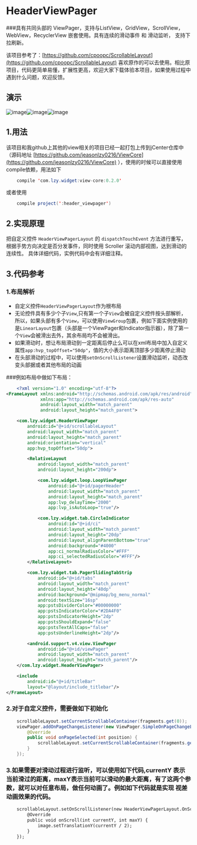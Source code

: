 # HeaderViewPager
###具有共同头部的 ViewPager，支持与ListView，GridView，ScrollView，WebView，RecyclerView 嵌套使用。具有连续的滑动事件 和 滑动监听， 支持下拉刷新。

该项目参考了：[https://github.com/cpoopc/ScrollableLayout](https://github.com/cpoopc/ScrollableLayout) 喜欢原作的可以去使用。相比原项目，代码更简单易懂，扩展性更高，欢迎大家下载体验本项目，如果使用过程中遇到什么问题，欢迎反馈。

## 演示
 ![image](http://7xss53.com2.z0.glb.clouddn.com/headerviewpager/demo1.png)![image](http://7xss53.com2.z0.glb.clouddn.com/headerviewpager/demo2.gif)![image](http://7xss53.com2.z0.glb.clouddn.com/headerviewpager/demo3.gif)
## 1.用法
该项目和我github上其他的view相关的项目已经一起打包上传到jCenter仓库中（源码地址 [https://github.com/jeasonlzy0216/ViewCore](https://github.com/jeasonlzy0216/ViewCore) ），使用的时候可以直接使用compile依赖，用法如下
```java
	compile 'com.lzy.widget:view-core:0.2.0'
```
或者使用
```java
    compile project(':header_viewpager')
```

## 2.实现原理
把自定义控件 `HeaderViewPagerLayout` 的 `dispatchTouchEvent` 方法进行重写，根据手势方向决定是否分发事件，同时使用 Scroller 滚动内部视图，达到滑动的连续性。 具体详细代码，实例代码中会有详细注释。

## 3.代码参考
### 1.布局解析
 * 自定义控件`HeaderViewPagerLayout`作为根布局
 * 无论控件具有多少个子`View`,只有第一个子`View`会被自定义控件按头部解析，所以，如果头部有多个`View`，可以使用`ViewGroup`包裹，例如下面实例使用的是`LinearLayout`包裹（头部是一个ViewPager和Indicator指示器），除了第一个`View`会被滑出去外，其余布局均不会被滑出。
 * 如果滑动时，想让布局滑动到一定距离后停止么可以在xml布局中加入自定义属性`app:hvp_topOffset="50dp"`，值的大小表示距离顶部多少距离停止滑动
 * 在头部滑动的过程中，可以使用`setOnScrollListener`设置滑动监听，动态改变头部据或者其他布局的动画
 
###例如布局中做如下布局：
```xml
	<?xml version="1.0" encoding="utf-8"?>
<FrameLayout xmlns:android="http://schemas.android.com/apk/res/android"
             xmlns:app="http://schemas.android.com/apk/res-auto"
             android:layout_width="match_parent"
             android:layout_height="match_parent">

    <com.lzy.widget.HeaderViewPager
        android:id="@+id/scrollableLayout"
        android:layout_width="match_parent"
        android:layout_height="match_parent"
        android:orientation="vertical"
        app:hvp_topOffset="50dp">

        <RelativeLayout
            android:layout_width="match_parent"
            android:layout_height="200dp">

            <com.lzy.widget.loop.LoopViewPager
                android:id="@+id/pagerHeader"
                android:layout_width="match_parent"
                android:layout_height="match_parent"
                app:lvp_delayTime="2000"
                app:lvp_isAutoLoop="true"/>

            <com.lzy.widget.tab.CircleIndicator
                android:id="@+id/ci"
                android:layout_width="match_parent"
                android:layout_height="20dp"
                android:layout_alignParentBottom="true"
                android:background="#4000"
                app:ci_normalRadiusColor="#FFF"
                app:ci_selectedRadiusColor="#FFF"/>
        </RelativeLayout>

        <com.lzy.widget.tab.PagerSlidingTabStrip
            android:id="@+id/tabs"
            android:layout_width="match_parent"
            android:layout_height="40dp"
            android:background="@mipmap/bg_menu_normal"
            android:textSize="16sp"
            app:pstsDividerColor="#00000000"
            app:pstsIndicatorColor="#2DA4F0"
            app:pstsIndicatorHeight="2dp"
            app:pstsShouldExpand="false"
            app:pstsTextAllCaps="false"
            app:pstsUnderlineHeight="2dp"/>

        <android.support.v4.view.ViewPager
            android:id="@+id/viewPager"
            android:layout_width="match_parent"
            android:layout_height="match_parent"/>
    </com.lzy.widget.HeaderViewPager>

    <include
        android:id="@+id/titleBar"
        layout="@layout/include_titlebar"/>
</FrameLayout>
```
### 2.对于自定义控件，需要做如下初始化
```java
	scrollableLayout.setCurrentScrollableContainer(fragments.get(0));
    viewPager.addOnPageChangeListener(new ViewPager.SimpleOnPageChangeListener() {
        @Override
        public void onPageSelected(int position) {
            scrollableLayout.setCurrentScrollableContainer(fragments.get(position));
        }
    });
```
### 3.如果需要对滑动过程进行监听，可以使用如下代码,currentY 表示当前滑过的距离，maxY表示当前可以滑动的最大距离，有了这两个参数，就可以对任意布局，做任何动画了。例如如下代码就是实现 视差动画效果的代码。
```xml
	scrollableLayout.setOnScrollListener(new HeaderViewPagerLayout.OnScrollListener() {
        @Override
        public void onScroll(int currentY, int maxY) {
            image.setTranslationY(currentY / 2);
        }
    });
```
